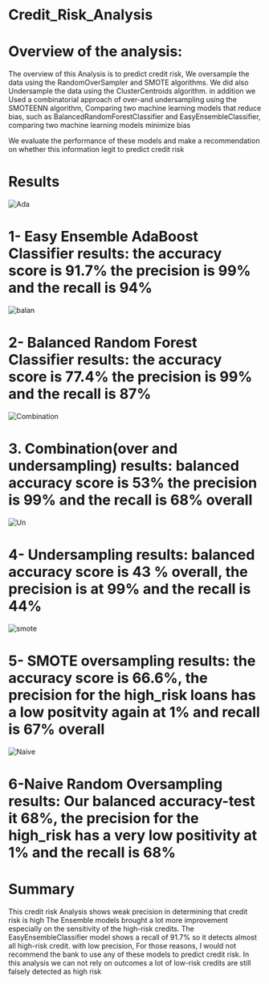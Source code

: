 # Credit_Risk_Analysis


# Overview of the analysis:

The overview of this Analysis is to predict credit risk, We oversample the data using the RandomOverSampler and SMOTE algorithms. We did also Undersample the data using the ClusterCentroids algorithm. in addition we Used a combinatorial approach of over-and undersampling using the SMOTEENN algorithm, Comparing two machine learning models that reduce bias, such as BalancedRandomForestClassifier and EasyEnsembleClassifier, comparing two machine learning models minimize bias

We evaluate the performance of these models and make a recommendation on whether this information legit to predict credit risk


# Results


![Ada](https://user-images.githubusercontent.com/82621077/130371140-ef9746e0-47e0-4e4e-9422-21086e378a11.png)


# 1- Easy Ensemble AdaBoost Classifier results: the accuracy score is 91.7% the precision is 99% and the recall is 94%





![balan](https://user-images.githubusercontent.com/82621077/130371418-b5d6e339-1f1f-4aab-9a4f-16393faf5da3.png)

# 2- Balanced Random Forest Classifier results: the accuracy score is 77.4% the precision is 99% and the recall is 87%







![Combination](https://user-images.githubusercontent.com/82621077/130371539-cbf355ad-c5cc-4b61-9777-e1bccbf7eb16.png)

# 3. Combination(over and undersampling) results: balanced accuracy score is 53% the precision is 99% and the recall is 68% overall





![Un](https://user-images.githubusercontent.com/82621077/130371614-e62d14db-5257-4b7c-b49e-fd6aa48df7ae.png)

# 4- Undersampling results: balanced accuracy score is 43 % overall, the precision is at 99% and the recall is 44%






![smote](https://user-images.githubusercontent.com/82621077/130371704-a5df3777-03b9-4c76-8ddf-98726d1e37f2.png)


# 5- SMOTE oversampling results: the accuracy score is 66.6%, the precision for the high_risk loans has a low positvity again at 1% and recall is 67% overall








![Naive](https://user-images.githubusercontent.com/82621077/130371761-12a3b2cf-b9c1-4979-8c54-8a6dc36dd6a6.png)


# 6-Naive Random Oversampling results: Our balanced accuracy-test it 68%, the precision for the high_risk has a very low positivity at 1% and the recall is 68%




# Summary 

This credit risk Analysis shows weak precision in determining that credit risk is high The Ensemble models brought a lot more improvement especially on the sensitivity of the high-risk credits. The EasyEnsembleClassifier model shows a recall of 91.7% so it detects almost all high-risk credit. with low precision, For those reasons, I would not recommend the bank to use any of these models to predict credit risk. In this analysis we can not rely on outcomes a lot of low-risk credits are still falsely detected as high risk


